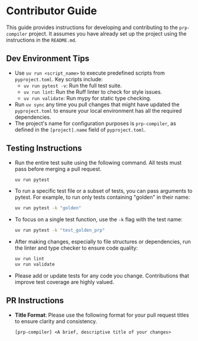 # Contributor Guide

This guide provides instructions for developing and contributing to the `prp-compiler` project. It assumes you have already set up the project using the instructions in the `README.md`.

## Dev Environment Tips
- Use `uv run <script_name>` to execute predefined scripts from `pyproject.toml`. Key scripts include:
  - `uv run pytest -v`: Run the full test suite.
  - `uv run lint`: Run the Ruff linter to check for style issues.
  - `uv run validate`: Run mypy for static type checking.
- Run `uv sync` any time you pull changes that might have updated the `pyproject.toml` to ensure your local environment has all the required dependencies.
- The project's name for configuration purposes is `prp-compiler`, as defined in the `[project].name` field of `pyproject.toml`.

## Testing Instructions
- Run the entire test suite using the following command. All tests must pass before merging a pull request.
  ```bash
  uv run pytest
  ```
- To run a specific test file or a subset of tests, you can pass arguments to pytest. For example, to run only tests containing "golden" in their name:
  ```bash
  uv run pytest -k "golden"
  ```
- To focus on a single test function, use the `-k` flag with the test name:
  ```bash
  uv run pytest -k "test_golden_prp"
  ```
- After making changes, especially to file structures or dependencies, run the linter and type checker to ensure code quality:
  ```bash
  uv run lint
  uv run validate
  ```
- Please add or update tests for any code you change. Contributions that improve test coverage are highly valued.

## PR Instructions
- **Title Format**: Please use the following format for your pull request titles to ensure clarity and consistency.
  ```
  [prp-compiler] <A brief, descriptive title of your changes>
  ```
